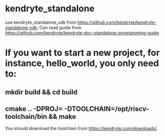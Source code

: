 # kendryte_standalone
use kendryte_standalone_sdk from https://github.com/kendryte/kendryte-standalone-sdk; Can read guide from https://github.com/kendryte/kendryte-doc-standalone-programming-guide
# If you want to start a new project, for instance, hello_world, you only need to:
## mkdir build && cd build
## cmake .. -DPROJ=<ProjectName> -DTOOLCHAIN=/opt/riscv-toolchain/bin && make
You should download the toolchain from https://kendryte.com/downloads/
